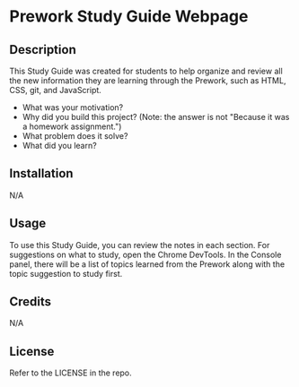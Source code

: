 # Prework Study Guide Webpage

## Description

This Study Guide was created for students to help organize and review all the new information they are learning through the Prework, such as HTML, CSS, git, and JavaScript.

- What was your motivation?
- Why did you build this project? (Note: the answer is not "Because it was a homework assignment.")
- What problem does it solve?
- What did you learn?


## Installation

N/A

## Usage

To use this Study Guide, you can review the notes in each section. For suggestions on what to study, open the Chrome DevTools. In the Console panel, there will be a list of topics learned from the Prework along with the topic suggestion to study first.

## Credits

N/A

## License

Refer to the LICENSE in the repo.

